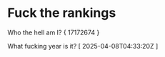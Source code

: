 # Fuck the rankings

Who the hell am I?
{ 17172674 }

What fucking year is it?
[ 2025-04-08T04:33:20Z ]
